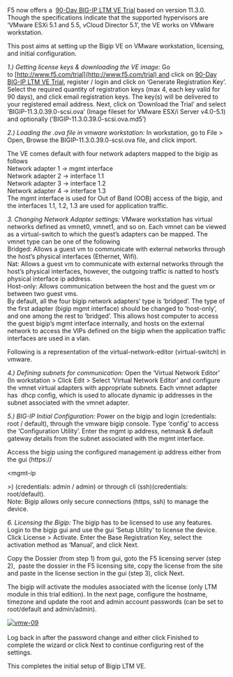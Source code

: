 F5 now offers a  [90-Day BIG-IP LTM VE Trial](https://www.f5.com/trial/big-ip-ltm-virtual-edition.php) based on version 11.3.0. Though the specifications indicate that the supported hypervisors are ‘VMware ESXi 5.1 and 5.5, vCloud Director 5.1’, the VE works on VMware workstation.

This post aims at setting up the Bigip VE on VMware workstation, licensing, and initial configuration.

_1.) Getting license keys & downloading the VE image:_ Go to [http://www.f5.com/trial](http://www.f5.com/trial) and click on [90-Day BIG-IP LTM VE Trial](https://www.f5.com/trial/big-ip-ltm-virtual-edition.php), register / login and click on ‘Generate Registration Key’. Select the required quantity of registration keys (max 4, each key valid for 90 days), and click email registration keys. The key(s) will be delivered to your registered email address. Next, click on ‘Download the Trial’ and select ‘BIGIP-11.3.0.39.0-scsi.ova’ (Image fileset for VMware ESX/i Server v4.0-5.1) and optionally (‘BIGIP-11.3.0.39.0-scsi.ova.md5’)

_2.) Loading the .ova file in vmware workstation:_ In workstation, go to File &gt; Open, Browse the BIGIP-11.3.0.39.0-scsi.ova file, and click import.

The VE comes default with four network adapters mapped to the bigip as follows  
Network adapter 1 -&gt; mgmt interface  
Network adapter 2 -&gt; interface 1.1  
Network adapter 3 -&gt; interface 1.2  
Network adapter 4 -&gt; interface 1.3  
The mgmt interface is used for Out of Band (OOB) access of the bigip, and the interfaces 1.1, 1.2, 1.3 are used for application traffic.

_3. Changing Network Adapter settings:_ VMware workstation has virtual networks defined as vmnet0, vmnet1, and so on. Each vmnet can be viewed as a virtual-switch to which the guest’s adapters can be mapped. The vmnet type can be one of the following  
Bridged: Allows a guest vm to communicate with external networks through the host’s physical interfaces (Ethernet, Wifi).  
Nat: Allows a guest vm to communicate with external networks through the host’s physical interfaces, however, the outgoing traffic is natted to host’s physical interface ip address.  
Host-only: Allows communication between the host and the guest vm or between two guest vms.  
By default, all the four bigip network adapters’ type is ‘bridged’. The type of the first adapter (bigip mgmt interface) should be changed to ‘host-only’, and one among the rest to ‘bridged’. This allows host computer to access the guest bigip’s mgmt interface internally, and hosts on the external network to access the VIPs defined on the bigip when the application traffic interfaces are used in a vlan.

Following is a representation of the virtual-network-editor (virtual-switch) in vmware.

_4.) Defining subnets for communication:_ Open the ‘Virtual Network Editor’ (In workstation &gt; Click Edit &gt; Select ‘Virtual Network Editor’ and configure the vmnet virtual adapters with appropriate subnets. Each vmnet adapter has  dhcp config, which is used to allocate dynamic ip addresses in the subnet associated with the vmnet adapter.

_5.) BIG-IP Initial Configuration:_ Power on the bigip and login (credentials: root / default), through the vmware bigip console. Type ‘config’ to access the ‘Configuration Utility’. Enter the mgmt ip address, netmask & default gateway details from the subnet associated with the mgmt interface.

Access the bigip using the configured management ip address either from the gui (https://

&lt;mgmt-ip

&gt;) (credentials: admin / admin) or through cli (ssh)(credentials: root/default).  
Note: Bigip allows only secure connections (https, ssh) to manage the device.

_6. Licensing the Bigip:_ The bigip has to be licensed to use any features. Login to the bigip gui and use the gui ‘Setup Utility’ to license the device. Click License &gt; Activate. Enter the Base Registration Key, select the activation method as ‘Manual’, and click Next.

Copy the Dossier (from step 1) from gui, goto the F5 licensing server (step 2),  paste the dossier in the F5 licensing site, copy the license from the site and paste in the license section in the gui (step 3), click Next.

The bigip will activate the modules associated with the license (only LTM module in this trial edition). In the next page, configure the hostname, timezone and update the root and admin account passwords (can be set to root/default and admin/admin).

[![vmw-09](https://chaitraio.files.wordpress.com/2015/10/vmw-09.png?w=300&h=159)](https://chaitraio.files.wordpress.com/2015/10/vmw-09.png)[  
](https://packetlogic.files.wordpress.com/2014/07/screenshot-6.png)  
Log back in after the password change and either click Finished to complete the wizard or click Next to continue configuring rest of the settings.

This completes the initial setup of Bigip LTM VE.